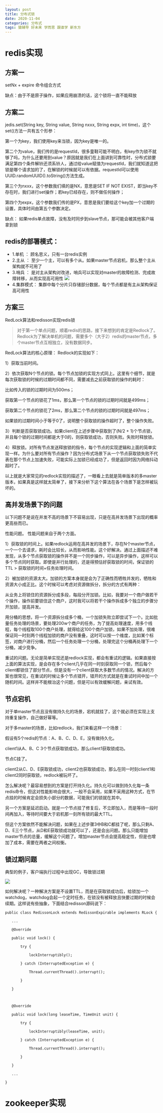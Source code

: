 ```yaml
---
layout: post
title: 分布式锁
date: 2020-11-04
categories: 分布式
tags: 猿辅导 好未来 学而思 跟谁学 新东方
---
```






# redis实现


## 方案一

setNx + expire 命令组合方式

缺点：由于不是原子操作，如果应用崩溃的话，这个锁将一直不能释放

## 方案二

jedis.set(String key, String value, String nxxx, String expx, int time)，这个set()方法一共有五个形参：

第一个为key，我们使用key来当锁，因为key是唯一的。

第二个为value，我们传的是requestId，很多童鞋可能不明白，有key作为锁不就够了吗，为什么还要用到value？原因就是我们在上面讲到可靠性时，分布式锁要满足第四个条件解铃还须系铃人，通过给value赋值为requestId，我们就知道这把锁是哪个请求加的了，在解锁的时候就可以有依据。requestId可以使用UUID.randomUUID().toString()方法生成。

第三个为nxxx，这个参数我们填的是NX，意思是SET IF NOT EXIST，即当key不存在时，我们进行set操作；若key已经存在，则不做任何操作；

第四个为expx，这个参数我们传的是PX，意思是我们要给这个key加一个过期的设置，具体时间由第五个参数决定。


缺点：
如果redis单点故障，没有及时同步到slave节点，那可能会被其他客户端拿到锁


## redis的部署模式：

- 1.单机 ： 顾名思义，只有一台redis实例
- 2.主从 ： 至少一个主，可以有多个从。如果master节点宕机，那么整个主从架构就不可用了
- 3.哨兵 ： 是对主从架构对改进，哨兵可以实现对master的故障检测、完成故障转移，从而实现高可用性
![](https://tva1.sinaimg.cn/large/0081Kckwly1gkde47b6cxj30b408igm3.jpg) 
- 4.集群模式： 集群中每个分片只存储部分数据，每个节点都是有主从架构保证高可用性




## 方案三

RedLock算法和redisson实现redis锁


>对于第一个单点问题，顺着redis的思路，接下来想到的肯定是Redlock了。Redlock为了解决单机的问题，需要多个（大于2）redis的master节点，多个master节点互相独立，没有数据同步。

RedLock算法的核心原理：
Redlock的实现如下：

 

1）获取当前时间。

 

2）依次获取N个节点的锁。每个节点加锁的实现方式同上。这里有个细节，就是每次获取锁的时候的过期时间都不同，需要减去之前获取锁的操作的耗时：

 

比如传入的锁的过期时间为500ms；

获取第一个节点的锁花了1ms，那么第一个节点的锁的过期时间就是499ms；

获取第二个节点的锁花了2ms，那么第二个节点的锁的过期时间就是497ms；

如果锁的过期时间小于等于0了，说明整个获取锁的操作超时了，整个操作失败。

 

3）判断是否获取锁成功。如果client在上述步骤中获取到了(N/2 + 1)个节点锁，并且每个锁的过期时间都是大于0的，则获取锁成功，否则失败。失败时释放锁。

 

4）释放锁。对所有节点发送释放锁的指令，每个节点的实现逻辑和上面的简单实现一样。为什么要对所有节点操作？因为分布式场景下从一个节点获取锁失败不代表在那个节点上加速失败，可能实际上加锁已经成功了，但是返回时因为网络抖动超时了。

 

以上就是大家常见的redlock实现的描述了，一眼看上去就是简单版本的多master版本，如果真是这样就太简单了，接下来分析下这个算法在各个场景下是怎样被玩坏的。


## 高并发场景下的问题  
 

以下问题不是说在并发不高的场景下不容易出现，只是在高并发场景下出现的概率更高些而已。

 

性能问题。 性能问题来自于两个方面。

 

1）获取锁的时间上。如果redlock运用在高并发的场景下，存在N个master节点，一个一个去请求，耗时会比较长，从而影响性能。这个好解决。通过上面描述不难发现，从多个节点获取锁的操作并不是一个同步操作，可以是异步操作，这样可以多个节点同时获取。即使是并行处理的，还是得预估好获取锁的时间，保证锁的TTL > 获取锁的时间+任务处理时间。

 

2）被加锁的资源太大。加锁的方案本身就是会为了正确性而牺牲并发的，牺牲和资源大小成正比。这个时候可以考虑对资源做拆分，拆分的方式有两种：

 

从业务上将锁住的资源拆分成多段，每段分开加锁。比如，我要对一个商户做若干个操作，操作前要锁住这个商户，这时我可以将若干个操作拆成多个独立的步骤分开加锁，提高并发。

用分桶的思想，将一个资源拆分成多个桶，一个加锁失败立即尝试下一个。比如批量任务处理的场景，要处理200w个商户的任务，为了提高处理速度，用多个线程，每个线程取100个商户处理，就得给这100个商户加锁，如果不加处理，很难保证同一时刻两个线程加锁的商户没有重叠，这时可以按一个维度，比如某个标签，对商户进行分桶，然后一个任务处理一个分桶，处理完这个分桶再处理下一个分桶，减少竞争。

 

重试的问题。无论是简单实现还是redlock实现，都会有重试的逻辑。如果直接按上面的算法实现，是会存在多个client几乎在同一时刻获取同一个锁，然后每个client都锁住了部分节点，但是没有一个client获取大多数节点的情况。解决的方案也很常见，在重试的时候让多个节点错开，错开的方式就是在重试时间中加一个随机时间。这样并不能根治这个问题，但是可以有效缓解问题，亲试有效。


## 节点宕机  
 

对于单master节点且没有做持久化的场景，宕机就挂了，这个就必须在实现上支持重复操作，自己做好幂等。

 

对于多master的场景，比如redlock，我们来看这样一个场景：

 

假设有5个redis的节点：A、B、C、D、E，没有做持久化。

client1从A、B、C 3个节点获取锁成功，那么client1获取锁成功。

节点C挂了。

client2从C、D、E获取锁成功，client2也获取锁成功，那么在同一时刻client1和client2同时获取锁，redlock被玩坏了。

 

怎么解决呢？最容易想到的方案是打开持久化。持久化可以做到持久化每一条redis命令，但这对性能影响会很大，一般不会采用，如果不采用这种方式，在节点挂的时候肯定会损失小部分的数据，可能我们的锁就在其中。

 

另一个方案是延迟启动。就是一个节点挂了修复后，不立即加入，而是等待一段时间再加入，等待时间要大于宕机那一刻所有锁的最大TTL。

 

但这个方案依然不能解决问题，如果在上述步骤3中B和C都挂了呢，那么只剩A、D、E三个节点，从D和E获取锁成功就可以了，还是会出问题。那么只能增加master节点的总量，缓解这个问题了。增加master节点会提高稳定性，但是也增加了成本，需要在两者之间权衡。


## 锁过期问题

典型的例子，客户端执行过程中出现GC，导致锁过期

![](https://tva1.sinaimg.cn/large/0081Kckwly1gkd7dtu16nj30uk0b43zg.jpg)

如何解决呢？一种解决方案是不设置TTL，而是在获取锁成功后，给锁加一个watchdog，watchdog会起一个定时任务，在锁没有被释放且快要过期的时候会续期。这样说有些抽象，下面结合redisson源码说下：

 ```
public class RedissonLock extends RedissonExpirable implements RLock {

    ...

    @Override

    public void lock() {

        try {

            lockInterruptibly();

        } catch (InterruptedException e) {

            Thread.currentThread().interrupt();

        }

    }

 

    @Override

    public void lock(long leaseTime, TimeUnit unit) {

        try {

            lockInterruptibly(leaseTime, unit);

        } catch (InterruptedException e) {

            Thread.currentThread().interrupt();

        }

    }

    ...

 }
 ```

# zookeeper实现


